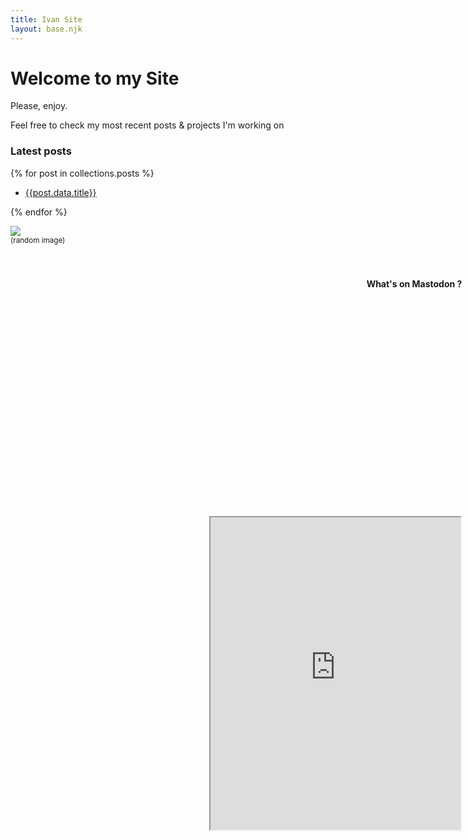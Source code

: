 ```yaml
---
title: Ivan Site 
layout: base.njk
---
```

<h1 class="animate__animated animate__fadeInUp">
    Welcome to my Site
</h1>

<lottie-player src="https://assets9.lottiefiles.com/packages/lf20_jtkejege.json" background="transparent" speed="1"
    style="width: 40%; height: 40%; margin:0 auto;" loop autoplay></lottie-player>
<p class="animate__animated animate__fadeInUp animate__delay-1s">Please, enjoy.</p>
<p class="animate__animated animate__fadeInUp animate__delay-2s">Feel free to check my most recent posts & projects I'm
    working on</p>

<h3>Latest posts</h3>

{% for post in collections.posts %}

- [{{post.data.title}}]({{post.url}})
  
{% endfor %}

<picture>
    <img src="https://random.imagecdn.app/500/150">
    <br>
    <caption><small>(random image)</small></caption>
</picture>

<h4 class="animate__animated animate__fadeInUp animate__delay-3s mastofeed" style="position:fixed; top:12%; right: 1%;">What's on Mastodon ?</h4>
    <iframe class="animate__animated animate__fadeInUp animate__delay-3s mastofeed" style="position:fixed; top:22%; right: 1%;" allowfullscreen sandbox="allow-top-navigation allow-scripts" width="400" height="500" src="https://www.mastofeed.com/apiv2/feed?userurl=https%3A%2F%2Fmasto.nobigtech.es%2Fusers%2Fnavitux&theme=dark&size=100&header=true&replies=false&boosts=true"></iframe>